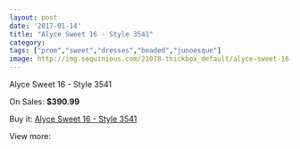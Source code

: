 ```yaml
---
layout: post
date: '2017-01-14'
title: "Alyce Sweet 16 - Style 3541"
category: 
tags: ["prom","sweet","dresses","beaded","junoesque"]
image: http://img.sequinious.com/21078-thickbox_default/alyce-sweet-16-style-3541.jpg
---
```

Alyce Sweet 16 - Style 3541

On Sales: **$390.99**
<a href="https://www.sequinious.com/9409-alyce-sweet-16-style-3541.html"><amp-img layout="responsive" width="600" height="600" src="//img.sequinious.com/21078-thickbox_default/alyce-sweet-16-style-3541.jpg" alt="Alyce Sweet 16 - Style 3541 0" /></a>
<a href="https://www.sequinious.com/9409-alyce-sweet-16-style-3541.html"><amp-img layout="responsive" width="600" height="600" src="//img.sequinious.com/21079-thickbox_default/alyce-sweet-16-style-3541.jpg" alt="Alyce Sweet 16 - Style 3541 1" /></a>

Buy it: [Alyce Sweet 16 - Style 3541](https://www.sequinious.com/9409-alyce-sweet-16-style-3541.html "Alyce Sweet 16 - Style 3541")

View more: [](https://www.sequinious.com/- "")